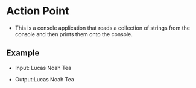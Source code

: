 ﻿# Action Point

* This is a console application that reads a collection of strings from the console and then prints them onto the console.

## Example 

* Input: Lucas Noah Tea

* Output:Lucas
 Noah
 Tea